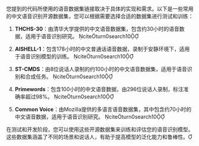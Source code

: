 您提到的代码所使用的语音数据集链接取决于具体的实现和需求。以下是一些常用的中文语音识别开源数据集，您可以根据需要选择合适的数据集进行测试和训练：

1. **THCHS-30**：由清华大学提供的中文语音数据集，包含约30小时的语音数据，适用于语音识别研究。 citeturn0search10

2. **AISHELL-1**：包含178小时的中文普通话语音数据，录制于安静环境下，适用于语音识别模型的训练。 citeturn0search10

3. **ST-CMDS**：由8位说话人录制的约100小时的中文语音数据集，适用于语音识别和合成任务。 citeturn0search10

4. **Primewords**：包含100小时的中文语音数据，由296位说话人录制，标注准确率超过98%。 citeturn0search10

5. **Common Voice**：由Mozilla提供的多语言语音数据集，其中包含约70小时的中文语音数据，适用于语音识别研究。 citeturn0search10

在测试和开发阶段，您可以使用这些开源数据集来训练和评估您的语音识别模型。这些数据集涵盖了不同的场景和说话人，有助于提高模型的泛化能力和鲁棒性。 